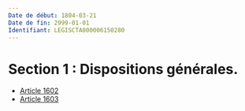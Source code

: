 ```yaml
---
Date de début: 1804-03-21
Date de fin: 2999-01-01
Identifiant: LEGISCTA000006150280
---
```


<h1>Section 1 : Dispositions générales.</h1>

- [Article 1602](article_1602.md)
- [Article 1603](article_1603.md)
